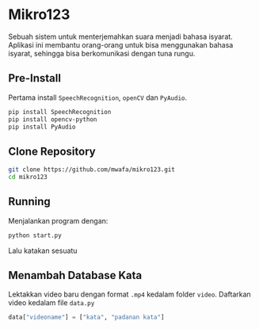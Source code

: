 # Mikro123

Sebuah sistem untuk menterjemahkan suara menjadi bahasa isyarat.
Aplikasi ini membantu orang-orang untuk bisa menggunakan bahasa isyarat,
sehingga bisa berkomunikasi dengan tuna rungu.

## Pre-Install

Pertama install `SpeechRecognition`, `openCV` dan `PyAudio`.

```bash
pip install SpeechRecognition
pip install opencv-python
pip install PyAudio
```

## Clone Repository

```bash
git clone https://github.com/mwafa/mikro123.git
cd mikro123
```

## Running

Menjalankan program dengan:

```bash
python start.py
```

Lalu katakan sesuatu

## Menambah Database Kata

Lektakkan video baru dengan format `.mp4` kedalam folder `video`.
Daftarkan video kedalam file `data.py`

```python
data["videoname"] = ["kata", "padanan kata"]
```